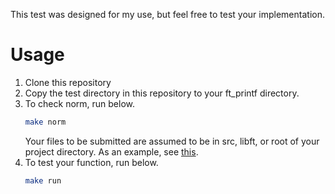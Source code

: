 This test was designed for my use, but feel free to test your implementation.
# Usage
1. Clone this repository
2. Copy the test directory in this repository to your ft_printf directory.
3. To check norm, run below.
	```sh
	make norm
	```
	Your files to be submitted are assumed to be in src, libft, or root of your project directory. As an example, see [this](https://github.com/kurrrru/ft_printf).
4. To test your function, run below.
	```sh
	make run
	```